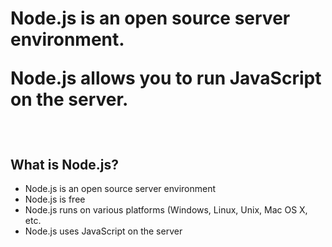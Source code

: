 <h1>Node.js is an open source server environment.

Node.js allows you to run JavaScript on the server.</h1>
<br/>
<h2>What is Node.js?</h2>
<ul>
	<li>Node.js is an open source server environment</li>
	<li>Node.js is free</li>
	<li>Node.js runs on various platforms (Windows, Linux, Unix, Mac OS X, etc.</li>
	<li>Node.js uses JavaScript on the server</li>
</ul>